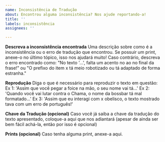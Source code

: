 ```yaml
---
name: Inconsistência de Tradução
about: Encontrou alguma inconsistência? Nos ajude reportando-a!
title: ''
labels: inconsistência
assignees: ''

---
```


**Descreva a inconsistência encontrada**
Uma descrição sobre como é a inconsistência ou o erro de tradução que encontrou. Se possuir um print, anexe-o no último tópico, isso nos ajudará muito! Caso contrário, descreva o erro encontrado como: "No texto '...', falta um acento no ao no final da frase!" ou "O prefixo do item x tá meio robotizado ou tá adaptado de forma estranha." 


**Reprodução**
Diga o que é necessário para reproduzir o texto em questão:
Ex 1: 'Assim que você pegar a foice na mão, o seu nome vai tá...'
Ex 2: 'Quando você vai lutar contra o Chama, o nome da bossbar tá mal formatado...'
Ex 3: 'Assim que eu interagi com x obelisco, o texto mostrado tava com um erro de português!'


**Chave da Tradução (opcional)**
Caso você já saiba a chave da tradução do texto apresentado, coloque-a aqui que nos adiantará (apesar de ainda ser bem fácil achá-la, então por isso é opcional)


**Prints (opcional)**
Caso tenha alguma print, anexe-a aqui.
